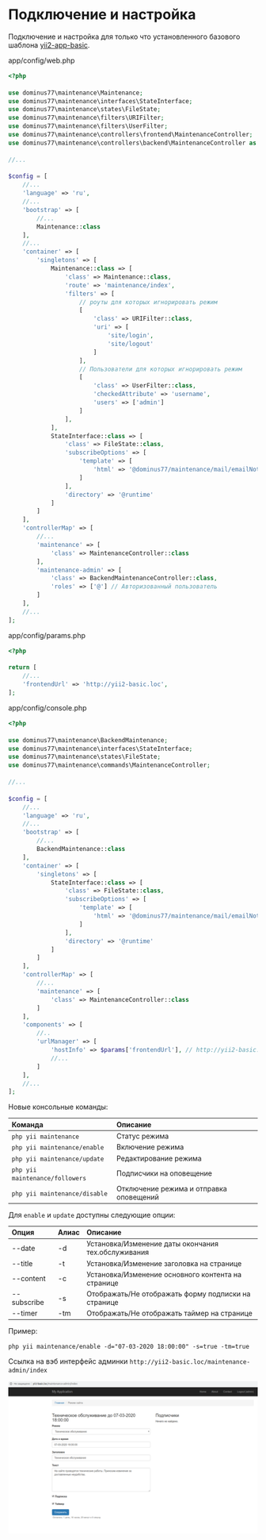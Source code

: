 Подключение и настройка
=======================

Подключение и настройка для только что установленного базового шаблона [yii2-app-basic](https://github.com/yiisoft/yii2-app-basic).

app/config/web.php
```php
<?php

use dominus77\maintenance\Maintenance;
use dominus77\maintenance\interfaces\StateInterface;
use dominus77\maintenance\states\FileState;
use dominus77\maintenance\filters\URIFilter;
use dominus77\maintenance\filters\UserFilter;
use dominus77\maintenance\controllers\frontend\MaintenanceController;
use dominus77\maintenance\controllers\backend\MaintenanceController as BackendMaintenanceController;

//...

$config = [
    //...
    'language' => 'ru',
    //...
    'bootstrap' => [
        //...      
        Maintenance::class
    ],
    //...
    'container' => [
        'singletons' => [
            Maintenance::class => [
                'class' => Maintenance::class,
                'route' => 'maintenance/index',
                'filters' => [
                    // роуты для которых игнорировать режим
                    [
                        'class' => URIFilter::class,
                        'uri' => [                            
                            'site/login',
                            'site/logout'
                        ]
                    ],
                    // Пользователи для которых игнорировать режим
                    [
                        'class' => UserFilter::class,
                        'checkedAttribute' => 'username',
                        'users' => ['admin']
                    ]
                ],
            ],
            StateInterface::class => [
                'class' => FileState::class,
                'subscribeOptions' => [                    
                    'template' => [
                        'html' => '@dominus77/maintenance/mail/emailNotice-html'
                    ]
                ],
                'directory' => '@runtime'
            ]
        ]
    ],    
    'controllerMap' => [
        //...
        'maintenance' => [
            'class' => MaintenanceController::class                     
        ],
        'maintenance-admin' => [
            'class' => BackendMaintenanceController::class,                                 
            'roles' => ['@'] // Авторизованный пользователь
        ]
    ],
    //...
];
```
app/config/params.php
```php
<?php

return [
    //...
    'frontendUrl' => 'http://yii2-basic.loc',
];
```
app/config/console.php
```php
<?php

use dominus77\maintenance\BackendMaintenance;
use dominus77\maintenance\interfaces\StateInterface;
use dominus77\maintenance\states\FileState;
use dominus77\maintenance\commands\MaintenanceController;

//...

$config = [
    //...
    'language' => 'ru',
    //...
    'bootstrap' => [
        //...
        BackendMaintenance::class
    ],    
    'container' => [
        'singletons' => [
            StateInterface::class => [
                'class' => FileState::class,
                'subscribeOptions' => [                    
                    'template' => [
                        'html' => '@dominus77/maintenance/mail/emailNotice-html'
                    ]
                ],
                'directory' => '@runtime'
            ]
        ]
    ],    
    'controllerMap' => [
        //...
        'maintenance' => [
            'class' => MaintenanceController::class
        ]
    ],    
    'components' => [
        //..        
        'urlManager' => [
            'hostInfo' => $params['frontendUrl'], // http://yii2-basic.loc
            //...
        ]
    ],
    //...
];
```

Новые консольные команды:

| Команда                         | Описание                                |
|:------------------------------- |:--------------------------------------- |
| `php yii maintenance`           | Статус режима                           |
| `php yii maintenance/enable`    | Включение режима                        |
| `php yii maintenance/update`    | Редактирование режима                   |
| `php yii maintenance/followers` | Подписчики на оповещение                |
| `php yii maintenance/disable`   | Отключение режима и отправка оповещений |

Для `enable` и `update` доступны следующие опции:

| Опция       | Алиас | Описание                                            |
|:----------- |:----- |:--------------------------------------------------- |
| --date      |  -d   | Установка/Изменение даты окончания тех.обслуживания |
| --title     |  -t   | Установка/Изменение заголовка на странице           |
| --content   |  -c   | Установка/Изменение основного контента на странице  |
| --subscribe |  -s   | Отображать/Не отображать форму подписки на странице |
| --timer     |  -tm  | Отображать/Не отображать таймер на странице         | 

Пример:
```
php yii maintenance/enable -d="07-03-2020 18:00:00" -s=true -tm=true
```
Ссылка на вэб интерфейс админки `http://yii2-basic.loc/maintenance-admin/index`

![maintenance.png](../images/maintenance-backend-basic.png)